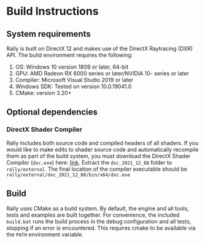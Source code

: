 # Build Instructions

## System requirements

Rally is built on DirectX 12 and makes use of the DirectX Raytracing (DXR) API. The build environment requires the following:

1. OS: Windows 10 version 1809 or later, 64-bit
2. GPU: AMD Radeon RX 6000 series or later/NVIDIA 10- series or later
3. Compiler: Microsoft Visual Studio 2019 or later
4. Windows SDK: Tested on version 10.0.19041.0
5. CMake: version 3.20+

## Optional dependencies

### DirectX Shader Compiler

Rally includes both source code and compiled headers of all shaders. If you would like to make edits to shader source code and automatically recompile them as part of the build system, you must download the DirectX Shader Compiler (`dxc.exe`) here: [link](https://github.com/microsoft/DirectXShaderCompiler/releases/tag/v1.6.2112). Extract the `dxc_2021_12_08` folder to `rally/external`. The final location of the compiler executable should be `rally/external/dxc_2021_12_08/bin/x64/dxc.exe`

## Build

Rally uses CMake as a build system. By default, the engine and all tools, tests and examples are built together. For convenience, the included `build.bat` runs the build process in the debug configuration and all tests, stopping if an error is encountered. This requires cmake to be available via the `PATH` environment variable.